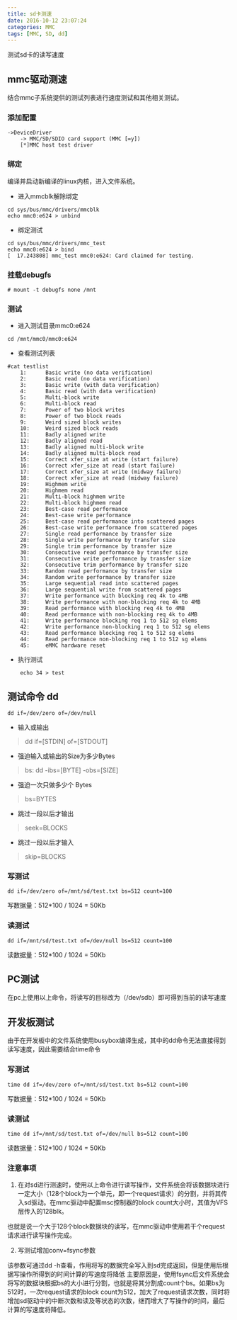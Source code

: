 ```yaml
---
title: sd卡测速
date: 2016-10-12 23:07:24
categories: MMC
tags: [MMC, SD, dd]
---
```


测试sd卡的读写速度

<!--- more --->
## mmc驱动测速

结合mmc子系统提供的测试列表进行速度测试和其他相关测试。

### 添加配置

```
->DeviceDriver
    -> MMC/SD/SDIO card support (MMC [=y])
    [*]MMC host test driver
```

### 绑定

编译并启动新编译的linux内核，进入文件系统。
* 进入mmcblk解除绑定

```
cd sys/bus/mmc/drivers/mmcblk
echo mmc0:e624 > unbind
```

* 绑定测试

```
cd sys/bus/mmc/drivers/mmc_test
echo mmc0:e624 > bind
[  17.243808] mmc_test mmc0:e624: Card claimed for testing.
```

### 挂载debugfs

```
# mount -t debugfs none /mnt
```

### 测试

* 进入测试目录mmc0:e624

```
cd /mnt/mmc0/mmc0:e624
```

* 查看测试列表

```
#cat testlist
	1:      Basic write (no data verification)
	2:      Basic read (no data verification)
	3:      Basic write (with data verification)
	4:      Basic read (with data verification)
	5:      Multi-block write
	6:      Multi-block read
	7:      Power of two block writes
	8:      Power of two block reads
	9:      Weird sized block writes
	10:     Weird sized block reads
	11:     Badly aligned write
	12:     Badly aligned read
	13:     Badly aligned multi-block write
	14:     Badly aligned multi-block read
	15:     Correct xfer_size at write (start failure)
	16:     Correct xfer_size at read (start failure)
	17:     Correct xfer_size at write (midway failure)
	18:     Correct xfer_size at read (midway failure)
	19:     Highmem write
	20:     Highmem read
	21:     Multi-block highmem write
	22:     Multi-block highmem read
	23:     Best-case read performance
	24:     Best-case write performance
	25:     Best-case read performance into scattered pages
	26:     Best-case write performance from scattered pages
	27:     Single read performance by transfer size
	28:     Single write performance by transfer size
	29:     Single trim performance by transfer size
	30:     Consecutive read performance by transfer size
	31:     Consecutive write performance by transfer size
	32:     Consecutive trim performance by transfer size
	33:     Random read performance by transfer size
	34:     Random write performance by transfer size
	35:     Large sequential read into scattered pages
	36:     Large sequential write from scattered pages
	37:     Write performance with blocking req 4k to 4MB
	38:     Write performance with non-blocking req 4k to 4MB
	39:     Read performance with blocking req 4k to 4MB
	40:     Read performance with non-blocking req 4k to 4MB
	41:     Write performance blocking req 1 to 512 sg elems
	42:     Write performance non-blocking req 1 to 512 sg elems
	43:     Read performance blocking req 1 to 512 sg elems
	44:     Read performance non-blocking req 1 to 512 sg elems
	45:     eMMC hardware reset
```

* 执行测试

```
	echo 34 > test
```

## 测试命令  dd

```
dd if=/dev/zero of=/dev/null
```

* 输入或输出

>dd if=[STDIN] of=[STDOUT]

* 强迫输入或输出的Size为多少Bytes

>bs: dd -ibs=[BYTE] -obs=[SIZE]

* 强迫一次只做多少个 Bytes

>bs=BYTES

* 跳过一段以后才输出

>seek=BLOCKS

* 跳过一段以后才输入

>skip=BLOCKS

### 写测试

```
dd if=/dev/zero of=/mnt/sd/test.txt bs=512 count=100

```
写数据量：512*100 / 1024 = 50Kb
### 读测试

```
dd if=/mnt/sd/test.txt of=/dev/null bs=512 count=100

```
读数据量：512*100 / 1024 = 50Kb

## PC测试

在pc上使用以上命令，将读写的目标改为（/dev/sdb）即可得到当前的读写速度

## 开发板测试

由于在开发板中的文件系统使用busybox编译生成，其中的dd命令无法直接得到读写速度，因此需要结合time命令

### 写测试

```
time dd if=/dev/zero of=/mnt/sd/test.txt bs=512 count=100

```
写数据量：512*100 / 1024 = 50Kb
### 读测试

```
time dd if=/mnt/sd/test.txt of=/dev/null bs=512 count=100

```
读数据量：512*100 / 1024 = 50Kb

### 注意事项

1. 在对sd进行测速时，使用以上命令进行读写操作，文件系统会将该数据块进行一定大小（128个block为一个单元，即一个request请求）的分割，并将其传入sd驱动。在mmc驱动中配置msc控制器的block count大小时，其值为VFS层传入的128blk。

也就是说一个大于128个block数据块的读写，在mmc驱动中使用若干个request请求进行读写操作完成。

2. 写测试增加conv=fsync参数

该参数可通过dd -h查看，作用将写的数据完全写入到sd完成返回，但是使用后根据写操作所得到的时间计算的写速度将降低
主要原因是，使用fsync后文件系统会将写的数据块根据bs的大小进行分割，也就是将其分割成count个bs。如果bs为512时，一次request请求的block count为512，加大了request请求次数，同时将增加sd驱动中的中断次数和读及等状态的次数，继而增大了写操作的时间，最后计算的写速度将降低。
